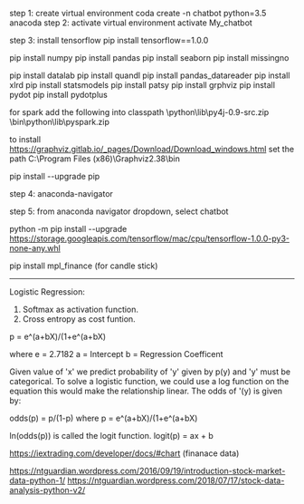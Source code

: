 step 1: create virtual environment
coda create -n chatbot python=3.5 anacoda
step 2: activate virtual environment
activate My_chatbot

step 3: install tensorflow
pip install tensorflow==1.0.0

pip install numpy
pip install pandas
pip install seaborn
pip install missingno

pip install datalab
pip install quandl
pip install pandas_datareader
pip install xlrd
pip install statsmodels
pip install patsy
pip install grphviz
pip install pydot
pip install pydotplus

for spark add the following into classpath
\python\lib\py4j-0.9-src.zip
\bin\python\lib\pyspark.zip

to install https://graphviz.gitlab.io/_pages/Download/Download_windows.html
set the path C:\Program Files (x86)\Graphviz2.38\bin

pip install --upgrade pip

step 4: anaconda-navigator

step 5: from anaconda navigator dropdown, select chatbot

python -m pip install --upgrade https://storage.googleapis.com/tensorflow/mac/cpu/tensorflow-1.0.0-py3-none-any.whl

pip install mpl_finance    (for candle stick)
********************************

Logistic Regression:

1. Softmax as activation function.
2. Cross entropy as cost funtion.

p = e^(a+bX)/(1+e^(a+bX)

where e = 2.7182
a = Intercept
b = Regression Coefficent

Given value of 'x' we predict probability of 'y' given by p(y) and 'y'
must be categorical.
To solve a logistic function, we could use a log function on the
equation this would make the relationship linear.
The odds of '(y) is given by:

odds(p) = p/(1-p)
where p = e^(a+bX)/(1+e^(a+bX)

ln(odds(p)) is called the logit function.
logit(p) = ax + b


https://iextrading.com/developer/docs/#chart   (finanace data)

https://ntguardian.wordpress.com/2016/09/19/introduction-stock-market-data-python-1/
https://ntguardian.wordpress.com/2018/07/17/stock-data-analysis-python-v2/